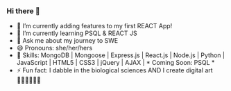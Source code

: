 ### Hi there 👋

- 🔭 I’m currently adding features to my first REACT App!
- 🌱 I’m currently learning PSQL & REACT JS
- 💬 Ask me about my journey to SWE
- 😄 Pronouns: she/her/hers
- 🦾 Skills: MongoDB | Mongoose | Express.js | React.js | Node.js | Python | JavaScript | HTML5 | CSS3 | jQuery | AJAX | * Coming Soon: PSQL *
- ⚡ Fun fact: I dabble in the biological sciences AND I create digital art 🧑🏻‍🔬🧑🏻‍🎨

